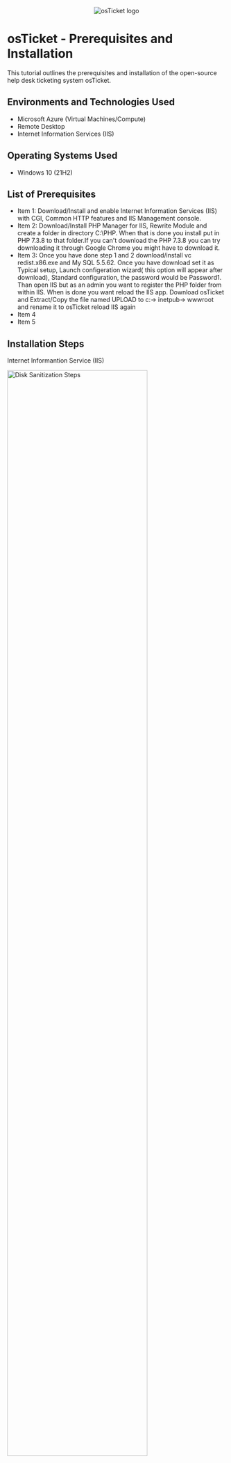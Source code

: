 <p align="center">
<img src="https://i.imgur.com/Clzj7Xs.png" alt="osTicket logo"/>
</p>

<h1>osTicket - Prerequisites and Installation</h1>
This tutorial outlines the prerequisites and installation of the open-source help desk ticketing system osTicket.<br />




<h2>Environments and Technologies Used</h2>

- Microsoft Azure (Virtual Machines/Compute)
- Remote Desktop
- Internet Information Services (IIS)

<h2>Operating Systems Used </h2>

- Windows 10</b> (21H2)

<h2>List of Prerequisites</h2>

- Item 1: Download/Install and enable Internet Information Services (IIS) with CGI, Common HTTP features and IIS Management console.
- Item 2: Download/Install PHP Manager for IIS, Rewrite Module and create a folder in directory C:\PHP. When that is done you install put in PHP 7.3.8 to that folder.If you can't download the PHP 7.3.8 you can try downloading it through Google Chrome you might have to download it.
- Item 3: Once you have done step 1 and 2 download/install  vc redist.x86.exe and My SQL 5.5.62. Once you have download set it as Typical setup, Launch configeration wizard( this option will appear after download), Standard configuration, the password would be Password1. Than open IIS but as an admin you want to register the PHP folder from within IIS. When is done you want reload the IIS app. Download osTicket and Extract/Copy the file named UPLOAD to c:-> inetpub-> wwwroot and rename it to osTicket reload IIS again
- Item 4
- Item 5

<h2>Installation Steps</h2>

Internet Informantion Service (IIS) 

<p>
<img src="https://i.imgur.com/97XiUuW.png" height="80%" width="80%" alt="Disk Sanitization Steps"/>
</p>
<p>
  <p>

Created folder, Named PHP and Inserted PHP 7.3.8
    
<img src="https://i.imgur.com/68ohkbJ.png" height="80%" width="80%" alt="Disk Sanitization Steps"/>
</p>
<p>
When your done installing and enable the IIS you can search 127.0.0.1 that will give the same page as the picture above. That how you will know done it correctly. As soon that you created that folder you should have something like the picture that is above. If don't how to do it you want go to File Explorer-> This PC-> Windows(C:)-> PHP on your Virtual Machine.
</p>
<br />

<p>
  
  Before OsTicket v1.15.8 was installed in IIS
  
<img src="https://i.imgur.com/aPhuo2G.png" height="80%" width="80%" alt="Disk Sanitization Steps"/>
</p>
<p>
  <p>
     After OsTicket v1.15.8 was installed in IIS
    
<img src="https://i.imgur.com/nIrRSOA.png" height="80%" width="80%" alt="Disk Sanitization Steps"/>
</p>
<p>
Lorem ipsum dolor sit amet, consectetur adipiscing elit, sed do eiusmod tempor incididunt ut labore et dolore magna aliqua. Ut enim ad minim veniam, quis nostrud exercitation ullamco laboris nisi ut aliquip ex ea commodo consequat. Duis aute irure dolor in reprehenderit in voluptate velit esse cillum dolore eu fugiat nulla pariatur.
</p>
<br />

<p>
<img src="https://i.imgur.com/DJmEXEB.png" height="80%" width="80%" alt="Disk Sanitization Steps"/>
</p>
<p>
  <p>

Lorem ipsum dolor sit amet, consectetur adipiscing elit, sed do eiusmod tempor incididunt ut labore et dolore magna aliqua. Ut enim ad minim veniam, quis nostrud exercitation ullamco laboris nisi ut aliquip ex ea commodo consequat. Duis aute irure dolor in reprehenderit in voluptate velit esse cillum dolore eu fugiat nulla pariatur.
</p>
<br />
